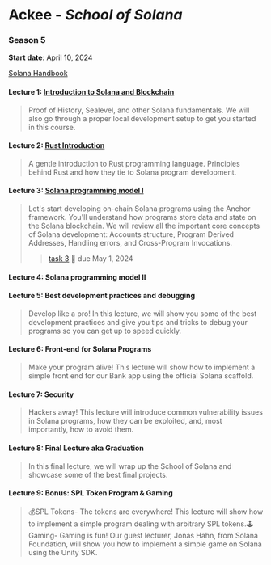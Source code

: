 # Ackee - *School of Solana*

### Season 5
**Start date**: April 10, 2024

[Solana Handbook](./handbook/solana-handbook.pdf)

#### Lecture 1: [Introduction to Solana and Blockchain](https://youtu.be/okqyfP_h_54)
> Proof of History, Sealevel, and other Solana fundamentals. We will also go through a proper local development setup to get you started in this course.

#### Lecture 2: [Rust Introduction](https://youtu.be/PXf9iT2GJYU)
> A gentle introduction to Rust programming language. Principles behind Rust and how they tie to Solana program development.

#### Lecture 3: [Solana programming model I](https://www.youtube.com/watch?v=Plp4y27LNWs)
> Let's start developing on-chain Solana programs using the Anchor framework. You'll understand how programs store data and state on the Solana blockchain. We will review all the important core concepts of Solana development: Accounts structure, Program Derived Addresses, Handling errors, and Cross-Program Invocations.
> > [task 3](https://classroom.github.com/a/VMQjNzs3)
> > 📆 due May 1, 2024

#### Lecture 4: Solana programming model II
>

#### Lecture 5: Best development practices and debugging
> Develop like a pro! In this lecture, we will show you some of the best development practices and give you tips and tricks to debug your programs so you can get up to speed quickly.

#### Lecture 6: Front-end for Solana Programs
> Make your program alive! This lecture will show how to implement a simple front end for our Bank app using the official Solana scaffold.

#### Lecture 7: Security
> Hackers away! This lecture will introduce common vulnerability issues in Solana programs, how they can be exploited, and, most importantly, how to avoid them.

#### Lecture 8: Final Lecture aka Graduation
> In this final lecture, we will wrap up the School of Solana and showcase some of the best final projects.

#### Lecture 9: Bonus: SPL Token Program & Gaming
> 💰SPL Tokens- The tokens are everywhere! This lecture will show how to implement a simple program dealing with arbitrary SPL tokens.🕹️Gaming- Gaming is fun! Our guest lecturer, Jonas Hahn, from Solana Foundation, will show you how to implement a simple game on Solana using the Unity SDK.
